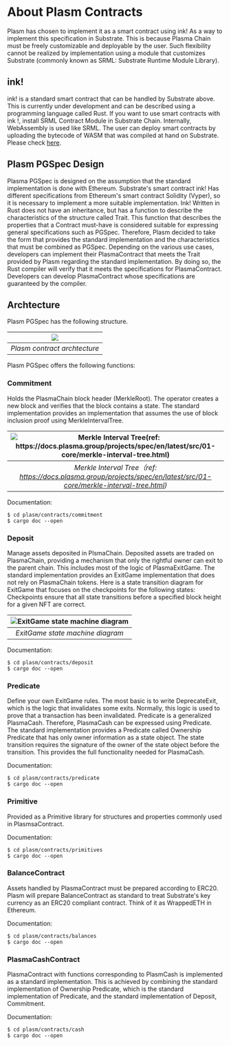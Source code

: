 # About Plasm Contracts

Plasm has chosen to implement it as a smart contract using ink! As a way to implement this specification in Substrate. This is because Plasma Chain must be freely customizable and deployable by the user. Such flexibility cannot be realized by implementation using a module that customizes Substrate (commonly known as SRML: Substrate Runtime Module Library).

## ink!
ink! is a standard smart contract that can be handled by Substrate above. This is currently under development and can be described using a programming language called Rust. If you want to use smart contracts with ink !, install SRML Contract Module in Substrate Chain. Internally, WebAssembly is used like SRML. The user can deploy smart contracts by uploading the bytecode of WASM that was compiled at hand on Substrate. Please check [here](https://substrate.dev/docs/en/next/contracts/faq#ink).

## Plasm PGSpec Design
Plasma PGSpec is designed on the assumption that the standard implementation is done with Ethereum. Substrate's smart contract ink! Has different specifications from Ethereum's smart contract Solidity (Vyper), so it is necessary to implement a more suitable implementation. Ink! Written in Rust does not have an inheritance, but has a function to describe the characteristics of the structure called Trait. This function that describes the properties that a Contract must-have is considered suitable for expressing general specifications such as PGSpec. Therefore, Plasm decided to take the form that provides the standard implementation and the characteristics that must be combined as PGSpec. Depending on the various use cases, developers can implement their PlasmaContract that meets the Trait provided by Plasm regarding the standard implementation. By doing so, the Rust compiler will verify that it meets the specifications for PlasmaContract. Developers can develop PlasmaContract whose specifications are guaranteed by the compiler.

## Archtecture
Plasm PGSpec has the following structure.

| ![](https://user-images.githubusercontent.com/6259384/64493921-4cc4d580-d2c1-11e9-9e0b-f0e546be9ae6.png) |
| :--: |
| *Plasm contract archtecture* |

Plasm PGSpec offers the following functions:

### Commitment
Holds the PlasmaChain block header (MerkleRoot). The operator creates a new block and verifies that the block contains a state.
The standard implementation provides an implementation that assumes the use of block inclusion proof using MerkleIntervalTree.

| ![Merkle Interval Tree(ref: https://docs.plasma.group/projects/spec/en/latest/src/01-core/merkle-interval-tree.html)](https://user-images.githubusercontent.com/6259384/64493987-2b181e00-d2c2-11e9-8936-e78c00f767c9.png) |
| :--: |
| *Merkle Interval Tree（ref: https://docs.plasma.group/projects/spec/en/latest/src/01-core/merkle-interval-tree.html)* |

Documentation:
```
$ cd plasm/contracts/commitment
$ cargo doc --open
```

### Deposit
Manage assets deposited in PlsmaChain. Deposited assets are traded on PlasmaChain, providing a mechanism that only the rightful owner can exit to the parent chain. This includes most of the logic of PlasmaExitGame.
The standard implementation provides an ExitGame implementation that does not rely on PlasmaChain tokens. Here is a state transition diagram for ExitGame that focuses on the checkpoints for the following states: Checkpoints ensure that all state transitions before a specified block height for a given NFT are correct.

| ![ExitGame state machine diagram](https://user-images.githubusercontent.com/6259384/64494002-56027200-d2c2-11e9-8b05-7e09acec461e.png) |
| :--: |
| *ExitGame state machine diagram* |

Documentation:
```
$ cd plasm/contracts/deposit
$ cargo doc --open
```

### Predicate
Define your own ExitGame rules. The most basic is to write DeprecateExit, which is the logic that invalidates some exits. Normally, this logic is used to prove that a transaction has been invalidated. Predicate is a generalized PlasmaCash. Therefore, PlasmaCash can be expressed using Predicate.
The standard implementation provides a Predicate called Ownership Predicate that has only owner information as a state object. The state transition requires the signature of the owner of the state object before the transition. This provides the full functionality needed for PlasmaCash.

Documentation:
```
$ cd plasm/contracts/predicate
$ cargo doc --open
```

### Primitive
Provided as a Primitive library for structures and properties commonly used in PlasmsaContract.

Documentation:
```
$ cd plasm/contracts/primitives
$ cargo doc --open
```

### BalanceContract
Assets handled by PlasmaContract must be prepared according to ERC20. Plasm will prepare BalanceContract as standard to treat Substrate's key currency as an ERC20 compliant contract. Think of it as WrappedETH in Ethereum.

Documentation:
```
$ cd plasm/contracts/balances
$ cargo doc --open
```

### PlasmaCashContract
PlasmaContract with functions corresponding to PlasmCash is implemented as a standard implementation. This is achieved by combining the standard implementation of Ownership Predicate, which is the standard implementation of Predicate, and the standard implementation of Deposit, Commitment.

Documentation:
```
$ cd plasm/contracts/cash
$ cargo doc --open
```
